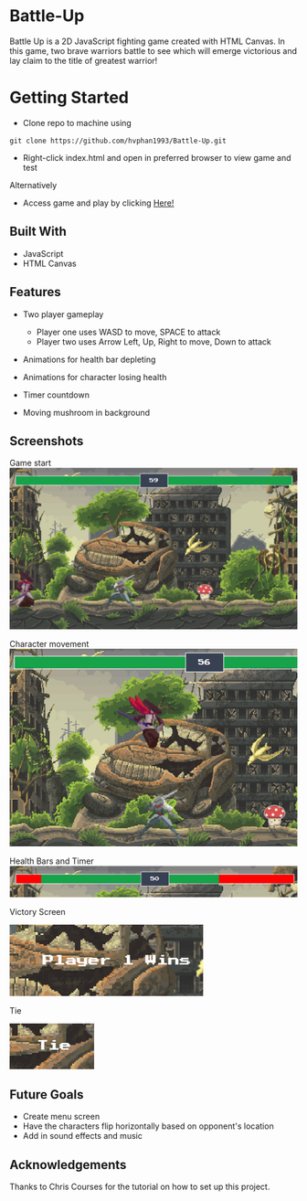 # Battle-Up
Battle Up is a 2D JavaScript fighting game created with HTML Canvas.
In this game, two brave warriors battle to see which will emerge victorious and lay claim to the title of greatest warrior!

# Getting Started
- Clone repo to machine using 
``` 
git clone https://github.com/hvphan1993/Battle-Up.git 
```
- Right-click index.html and open in preferred browser to view game and test  

Alternatively
- Access game and play by clicking [Here!](https://hvphan1993.github.io/Battle-Up/)

## Built With
- JavaScript
- HTML Canvas

## Features
- Two player gameplay
    - Player one uses WASD to move, SPACE to attack
    - Player two uses Arrow Left, Up, Right to move, Down to attack

- Animations for health bar depleting
- Animations for character losing health
- Timer countdown
- Moving mushroom in background

## Screenshots

Game start
![Game load in](/img/screenshots/gamestart.png)

Character movement
![character movement](/img/screenshots/charactermove.png)

Health Bars and Timer
![health bars and timer feature](/img/screenshots/healthbarstimer.png)

Victory Screen

![victory screen player win](/img/screenshots/victory.png)

Tie

![victory screen player win](/img/screenshots/tie.png)

##  Future Goals
- Create menu screen
- Have the characters flip horizontally based on opponent's location
- Add in sound effects and music

## Acknowledgements
Thanks to Chris Courses for the tutorial on how to set up this project. 


